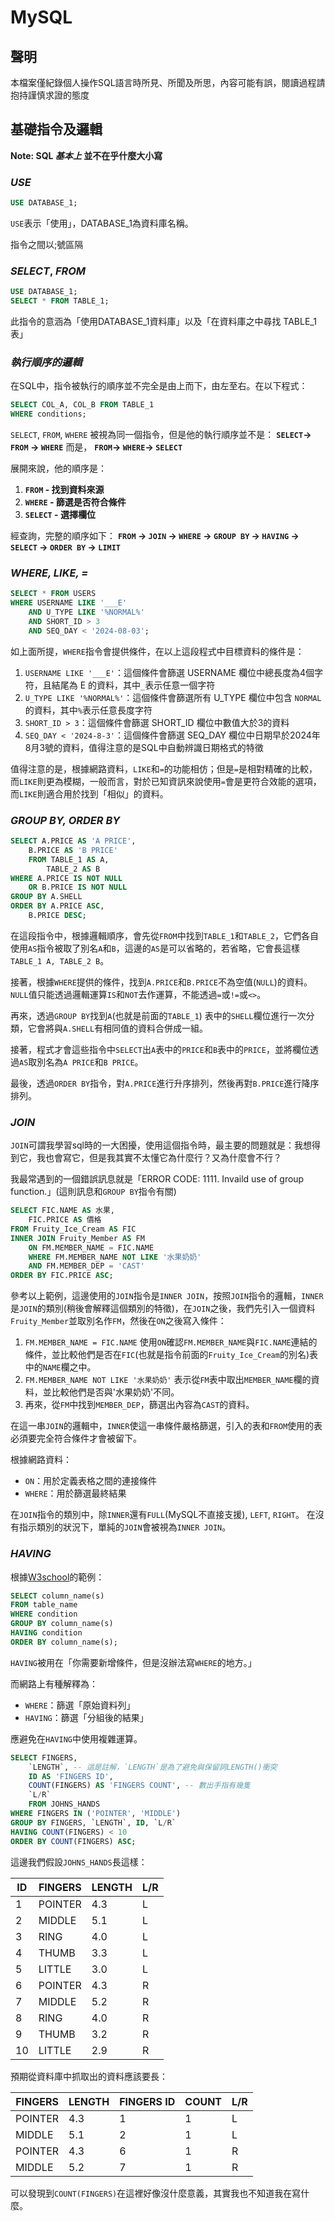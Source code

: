 # MySQL

## 聲明

 本檔案僅紀錄個人操作SQL語言時所見、所聞及所思，內容可能有誤，閱讀過程請抱持謹慎求證的態度

## 基礎指令及邏輯

**Note: SQL *基本上* 並不在乎什麼大小寫**

### *USE*

```sql
USE DATABASE_1;
```

`USE`表示「使用」，DATABASE_1為資料庫名稱。

指令之間以;號區隔

### *SELECT*, *FROM*

```sql
USE DATABASE_1;
SELECT * FROM TABLE_1;
```

此指令的意涵為「使用DATABASE_1資料庫」以及「在資料庫之中尋找 TABLE_1 表」

### *執行順序的邏輯*

在SQL中，指令被執行的順序並不完全是由上而下，由左至右。在以下程式：

```sql
SELECT COL_A, COL_B FROM TABLE_1
WHERE conditions;
```

`SELECT`, `FROM`, `WHERE` 被視為同一個指令，但是他的執行順序並不是：
**`SELECT`→ `FROM` → `WHERE`** 而是，
**`FROM`→ `WHERE`→ `SELECT`**

展開來說，他的順序是：

1. **`FROM` - 找到資料來源**
2. **`WHERE` - 篩選是否符合條件**
3. **`SELECT` - 選擇欄位**

經查詢，完整的順序如下：
**`FROM` → `JOIN` → `WHERE` → `GROUP BY` → `HAVING` → `SELECT` → `ORDER BY` → `LIMIT`**

### *WHERE, LIKE, =*

```sql
SELECT * FROM USERS
WHERE USERNAME LIKE '___E' 
    AND U_TYPE LIKE '%NORMAL%'
    AND SHORT_ID > 3 
    AND SEQ_DAY < '2024-08-03';
```

如上面所提，`WHERE`指令會提供條件，在以上這段程式中目標資料的條件是：

1. `USERNAME LIKE '___E'`：這個條件會篩選 USERNAME 欄位中總長度為4個字符，且結尾為 E 的資料，其中`_`表示任意一個字符
2. `U_TYPE LIKE '%NORMAL%'`：這個條件會篩選所有 U_TYPE 欄位中包含 `NORMAL` 的資料，其中`%`表示任意長度字符
3. `SHORT_ID > 3`：這個條件會篩選 SHORT_ID 欄位中數值大於3的資料
4. `SEQ_DAY < '2024-8-3'`：這個條件會篩選 SEQ_DAY 欄位中日期早於2024年8月3號的資料，值得注意的是SQL中自動辨識日期格式的特徵

值得注意的是，根據網路資料，`LIKE`和`=`的功能相仿；但是`=`是相對精確的比較，而`LIKE`則更為模糊，一般而言，對於已知資訊來說使用`=`會是更符合效能的選項，而`LIKE`則適合用於找到「相似」的資料。

### *GROUP BY, ORDER BY*

```sql
SELECT A.PRICE AS 'A PRICE',
    B.PRICE AS 'B PRICE' 
    FROM TABLE_1 AS A,
        TABLE_2 AS B
WHERE A.PRICE IS NOT NULL
    OR B.PRICE IS NOT NULL
GROUP BY A.SHELL
ORDER BY A.PRICE ASC,
    B.PRICE DESC;
```

在這段指令中，根據邏輯順序，會先從`FROM`中找到`TABLE_1`和`TABLE_2`，它們各自使用`AS`指令被取了別名`A`和`B`，這邊的`AS`是可以省略的，若省略，它會長這樣`TABLE_1 A, TABLE_2 B`。

接著，根據`WHERE`提供的條件，找到`A.PRICE`和`B.PRICE`不為空值(`NULL`)的資料。`NULL`值只能透過邏輯運算`IS`和`NOT`去作運算，不能透過`=`或`!=`或`<>`。

再來，透過`GROUP BY`找到`A`(也就是前面的`TABLE_1`) 表中的`SHELL`欄位進行一次分類，它會將與`A.SHELL`有相同值的資料合併成一組。

接著，程式才會這些指令中`SELECT`出`A`表中的`PRICE`和`B`表中的`PRICE`，並將欄位透過`AS`取別名為`A PRICE`和`B PRICE`。

最後，透過`ORDER BY`指令，對`A.PRICE`進行升序排列，然後再對`B.PRICE`進行降序排列。

### *JOIN*

`JOIN`可謂我學習sql時的一大困擾，使用這個指令時，最主要的問題就是：我想得到它，我也會寫它，但是我其實不太懂它為什麼行？又為什麼會不行？

我最常遇到的一個錯誤訊息就是「ERROR CODE: 1111. Invaild use of group function.」(這則訊息和`GROUP BY`指令有關)

```sql
SELECT FIC.NAME AS 水果,
    FIC.PRICE AS 價格
FROM Fruity_Ice_Cream AS FIC
INNER JOIN Fruity_Member AS FM
    ON FM.MEMBER_NAME = FIC.NAME
    WHERE FM.MEMBER_NAME NOT LIKE '水果奶奶'
    AND FM.MEMBER_DEP = 'CAST'
ORDER BY FIC.PRICE ASC;
```

參考以上範例，這邊使用的`JOIN`指令是`INNER JOIN`，按照`JOIN`指令的邏輯，`INNER`是`JOIN`的類別(稍後會解釋這個類別的特徵)，在`JOIN`之後，我們先引入一個資料`Fruity_Member`並取別名作`FM`，然後在`ON`之後寫入條件：

1. `FM.MEMBER_NAME = FIC.NAME` 使用`ON`確認`FM.MEMBER_NAME`與`FIC.NAME`連結的條件，並比較他們是否在`FIC`(也就是指令前面的`Fruity_Ice_Cream`的別名)表中的`NAME`欄之中。
2. `FM.MEMBER_NAME NOT LIKE '水果奶奶'` 表示從`FM`表中取出`MEMBER_NAME`欄的資料，並比較他們是否與'水果奶奶'不同。
3. 再來，從`FM`中找到`MEMBER_DEP`，篩選出內容為`CAST`的資料。

在這一串`JOIN`的邏輯中，`INNER`使這一串條件嚴格篩選，引入的表和`FROM`使用的表必須要完全符合條件才會被留下。

根據網路資料：

* `ON`：用於定義表格之間的連接條件
* `WHERE`：用於篩選最終結果

在`JOIN`指令的類別中，除`INNER`還有`FULL`(MySQL不直接支援), `LEFT`, `RIGHT`。
在沒有指示類別的狀況下，單純的`JOIN`會被視為`INNER JOIN`。

### *HAVING*

根據[W3school](https://www.w3schools.com/sql/sql_having.asp)的範例：

```sql
SELECT column_name(s)
FROM table_name
WHERE condition
GROUP BY column_name(s)
HAVING condition
ORDER BY column_name(s);
```

`HAVING`被用在「你需要新增條件，但是沒辦法寫`WHERE`的地方。」

而網路上有種解釋為：

* `WHERE`：篩選「原始資料列」
* `HAVING`：篩選「分組後的結果」

應避免在`HAVING`中使用複雜運算。

```sql
SELECT FINGERS,
    `LENGTH`, -- 這是註解，`LENGTH`是為了避免與保留詞LENGTH()衝突
    ID AS 'FINGERS ID',
    COUNT(FINGERS) AS 'FINGERS COUNT', -- 數出手指有幾隻
    `L/R`
    FROM JOHNS_HANDS
WHERE FINGERS IN ('POINTER', 'MIDDLE')
GROUP BY FINGERS, `LENGTH`, ID, `L/R`
HAVING COUNT(FINGERS) < 10
ORDER BY COUNT(FINGERS) ASC;
```

這邊我們假設`JOHNS_HANDS`長這樣：

| ID | FINGERS | LENGTH | L/R |
|----|--------|------| -----|
| 1  | POINTER  | 4.3   | L |
| 2  | MIDDLE    | 5.1  | L |
| 3  | RING  | 4.0   | L |
| 4  | THUMB  | 3.3  | L |
| 5 | LITTLE| 3.0 | L |
| 6  | POINTER  | 4.3   | R |
| 7  | MIDDLE    | 5.2  | R |
| 8  | RING  | 4.0   | R |
| 9  | THUMB  | 3.2  | R |
| 10 | LITTLE| 2.9 | R |

預期從資料庫中抓取出的資料應該要長：

| FINGERS | LENGTH | FINGERS ID | COUNT | L/R |
|--------|----|----| -----| ---|
| POINTER  | 4.3  | 1 |1 | L |
| MIDDLE    | 5.1 | 2 |1| L |
| POINTER  | 4.3  | 6 |1| R |
| MIDDLE  | 5.2 | 7 |1| R |

可以發現到`COUNT(FINGERS)`在這裡好像沒什麼意義，其實我也不知道我在寫什麼。
